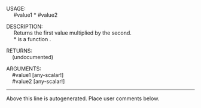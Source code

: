 USAGE:  
&nbsp;&nbsp;&nbsp;&nbsp;&nbsp;#value1&nbsp;*&nbsp;#value2  
  
DESCRIPTION:  
&nbsp;&nbsp;&nbsp;&nbsp;&nbsp;Returns&nbsp;the&nbsp;first&nbsp;value&nbsp;multiplied&nbsp;by&nbsp;the&nbsp;second.  
&nbsp;&nbsp;&nbsp;&nbsp;&nbsp;*&nbsp;is&nbsp;a&nbsp;function&nbsp;.  
  
RETURNS:  
&nbsp;&nbsp;&nbsp;&nbsp;(undocumented)  
  
ARGUMENTS:  
&nbsp;&nbsp;&nbsp;&nbsp;#value1&nbsp;[any-scalar!]  
&nbsp;&nbsp;&nbsp;&nbsp;#value2&nbsp;[any-scalar!]  
___
Above this line is autogenerated. Place user comments below.